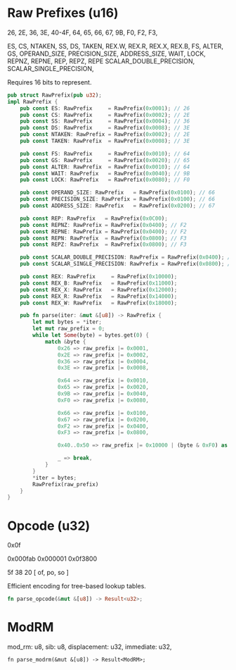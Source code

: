 
# Raw Prefixes (u16)

26, 2E, 36, 3E,
40-4F,
64, 65, 66, 67,
9B, F0, F2, F3,

ES, CS, NTAKEN, SS, DS, TAKEN, REX.W, REX.R, REX.X, REX.B, FS, ALTER, GS,
OPERAND_SIZE, PRECISION_SIZE, ADDRESS_SIZE, WAIT, LOCK, REPNZ, REPNE, REP, REPZ, REPE
SCALAR_DOUBLE_PRECISION, SCALAR_SINGLE_PRECISION,

Requires 16 bits to represent.

```rust
pub struct RawPrefix(pub u32);
impl RawPrefix {
	pub const ES: RawPrefix     = RawPrefix(0x0001); // 26
	pub const CS: RawPrefix     = RawPrefix(0x0002); // 2E
	pub const SS: RawPrefix     = RawPrefix(0x0004); // 36
	pub const DS: RawPrefix     = RawPrefix(0x0008); // 3E
	pub const NTAKEN: RawPrefix = RawPrefix(0x0002); // 2E
	pub const TAKEN: RawPrefix  = RawPrefix(0x0008); // 3E

	pub const FS: RawPrefix     = RawPrefix(0x0010); // 64
	pub const GS: RawPrefix     = RawPrefix(0x0020); // 65
	pub const ALTER: RawPrefix  = RawPrefix(0x0010); // 64
	pub const WAIT: RawPrefix   = RawPrefix(0x0040); // 9B
	pub const LOCK: RawPrefix   = RawPrefix(0x0080); // F0

	pub const OPERAND_SIZE: RawPrefix   = RawPrefix(0x0100); // 66
	pub const PRECISION_SIZE: RawPrefix = RawPrefix(0x0100); // 66
	pub const ADDRESS_SIZE: RawPrefix   = RawPrefix(0x0200); // 67

	pub const REP: RawPrefix   = RawPrefix(0x0C00);
	pub const REPNZ: RawPrefix = RawPrefix(0x0400); // F2
	pub const REPNE: RawPrefix = RawPrefix(0x0400); // F2
	pub const REPN: RawPrefix  = RawPrefix(0x0800); // F3
	pub const REPZ: RawPrefix  = RawPrefix(0x0800); // F3

	pub const SCALAR_DOUBLE_PRECISION: RawPrefix = RawPrefix(0x0400); // F2
	pub const SCALAR_SINGLE_PRECISION: RawPrefix = RawPrefix(0x0800); // F3

	pub const REX: RawPrefix     = RawPrefix(0x10000);
	pub const REX_B: RawPrefix   = RawPrefix(0x11000);
	pub const REX_X: RawPrefix   = RawPrefix(0x12000);
	pub const REX_R: RawPrefix   = RawPrefix(0x14000);
	pub const REX_W: RawPrefix   = RawPrefix(0x18000);

	pub fn parse(iter: &mut &[u8]) -> RawPrefix {
		let mut bytes = *iter;
		let mut raw_prefix = 0;
		while let Some(byte) = bytes.get(0) {
			match &byte {
				0x26 => raw_prefix |= 0x0001,
				0x2E => raw_prefix |= 0x0002,
				0x36 => raw_prefix |= 0x0004,
				0x3E => raw_prefix |= 0x0008,

				0x64 => raw_prefix |= 0x0010,
				0x65 => raw_prefix |= 0x0020,
				0x9B => raw_prefix |= 0x0040,
				0xF0 => raw_prefix |= 0x0080,

				0x66 => raw_prefix |= 0x0100,
				0x67 => raw_prefix |= 0x0200,
				0xF2 => raw_prefix |= 0x0400,
				0xF3 => raw_prefix |= 0x0800,

				0x40..0x50 => raw_prefix |= 0x10000 | (byte & 0xF0) as u32 << 12,

				_ => break,
			}
		}
		*iter = bytes;
		RawPrefix(raw_prefix)
	}
}
```

# Opcode (u32)

0x0f

0x000fab
0x000001
0x0f3800

  5f  38  20
[ of, po, so ]

Efficient encoding for tree-based lookup tables.

```rust
fn parse_opcode(&mut &[u8]) -> Result<u32>;
```

# ModRM

mod_rm: u8,
sib: u8,
displacement: u32,
immediate: u32,

    fn parse_modrm(&mut &[u8]) -> Result<ModRM>;
